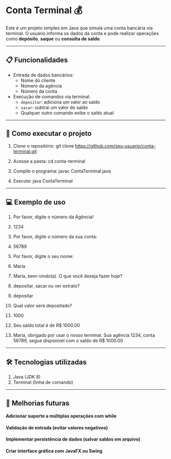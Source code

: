 # Conta Terminal 💰

Este é um projeto simples em Java que simula uma conta bancária via terminal. O usuário informa os dados da conta e pode realizar operações como **depósito**, **saque** ou **consulta de saldo**.

---

## 📋 Funcionalidades

- Entrada de dados bancários:
  - Nome do cliente
  - Número da agência
  - Número da conta
- Execução de comandos via terminal:
  - `depositar`: adiciona um valor ao saldo
  - `sacar`: subtrai um valor do saldo
  -   Qualquer outro comando exibe o saldo atual

---

## 🚀 Como executar o projeto

1. Clone o repositório:
   git clone https://github.com/seu-usuario/conta-terminal.git

2. Acesse a pasta:
    cd conta-terminal
   
3. Compile o programa:
    javac ContaTerminal.java
   
4. Execute:
    java ContaTerminal

---

## 💻 Exemplo de uso

1. Por favor, digite o número da Agência!
2. 1234
3. Por favor, digite o número da sua conta: 
4. 56789
5. Por favor, digite o seu nome: 
6. Maria

7. Maria, bem-vindo(a). O que você deseja fazer hoje?
8. depositar, sacar ou ver extrato?
9. depositar
10. Qual valor será depositado?
11. 1000
12. Seu saldo total é de R$ 1000.00
13. Maria, obrigado por usar o nosso terminal. Sua agência 1234, conta 56789, segue disponível com o saldo de R$ 1000.00

---

## 🛠 Tecnologias utilizadas
1. Java (JDK 8)
2. Terminal (linha de comando)

---

## 🎯 Melhorias futuras 
#### Adicionar suporte a múltiplas operações com while
#### Validação de entrada (evitar valores negativos)
#### Implementar persistência de dados (salvar saldos em arquivo)
#### Criar interface gráfica com JavaFX ou Swing
